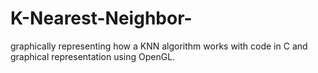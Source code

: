 # K-Nearest-Neighbor-
graphically representing how a KNN algorithm works with code in C and graphical representation using OpenGL. 

